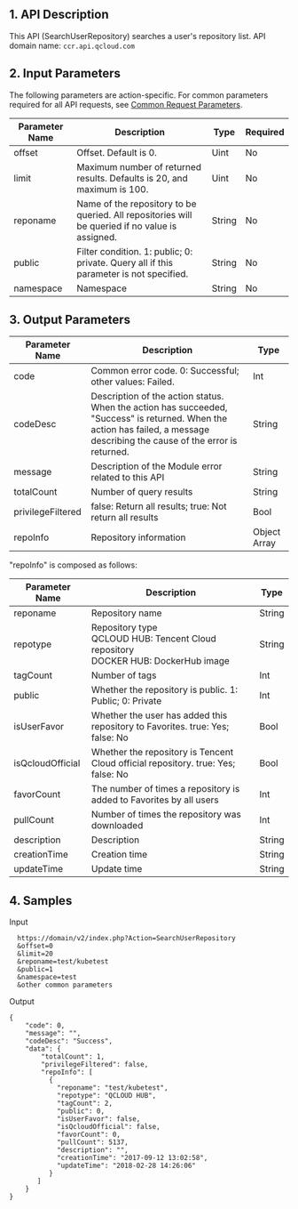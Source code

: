 ## 1. API Description
This API (SearchUserRepository) searches a user's repository list.
API domain name: `ccr.api.qcloud.com`

## 2. Input Parameters
The following parameters are action-specific. For common parameters required for all API requests, see [Common Request Parameters](https://intl.cloud.tencent.com/document/api/457/9463).

| Parameter Name | Description | Type | Required | 
|---------|---------|---------|---------
| offset | Offset. Default is 0. | Uint | No |
| limit | Maximum number of returned results. Defaults is 20, and maximum is 100. | Uint | No |
| reponame | Name of the repository to be queried. All repositories will be queried if no value is assigned. | String | No |
| public | Filter condition. 1: public; 0: private. Query all if this parameter is not specified. | String | No |
| namespace | Namespace | String | No |

## 3. Output Parameters
 
| Parameter Name | Description | Type | 
|---------|---------|---------|
| code | Common error code. 0: Successful; other values: Failed. | Int | 
| codeDesc | Description of the action status. When the action has succeeded, "Success" is returned. When the action has failed, a message describing the cause of the error is returned. | String |
| message | Description of the Module error related to this API | String |
| totalCount | Number of query results | String |
| privilegeFiltered | false: Return all results; true: Not return all results | Bool |
| repoInfo | Repository information | Object Array |

"repoInfo" is composed as follows:

| Parameter Name | Description | Type | 
|---------|---------|---------|
| reponame | Repository name | String |
| repotype | Repository type <br>QCLOUD HUB: Tencent Cloud repository <br>DOCKER HUB: DockerHub image | String |
| tagCount | Number of tags | Int |
| public | Whether the repository is public. 1: Public; 0: Private | Int |
| isUserFavor | Whether the user has added this repository to Favorites. true: Yes; false: No | Bool |
| isQcloudOfficial | Whether the repository is Tencent Cloud official repository. true: Yes; false: No| Bool |
| favorCount | The number of times a repository is added to Favorites by all users | Int |
| pullCount | Number of times the repository was downloaded | Int |
| description | Description | String |
| creationTime | Creation time | String |
| updateTime | Update time | String |

## 4. Samples
Input

```
  https://domain/v2/index.php?Action=SearchUserRepository
  &offset=0
  &limit=20
  &reponame=test/kubetest
  &public=1
  &namespace=test
  &other common parameters
```
Output

```
{
    "code": 0,
    "message": "", 
    "codeDesc": "Success",
    "data": {
		"totalCount": 1,
	    "privilegeFiltered": false,
	    "repoInfo": [
	      {
	        "reponame": "test/kubetest",
	        "repotype": "QCLOUD HUB",
	        "tagCount": 2,
	        "public": 0,
	        "isUserFavor": false,
	        "isQcloudOfficial": false,
	        "favorCount": 0,
	        "pullCount": 5137,
	        "description": "",
	        "creationTime": "2017-09-12 13:02:58",
	        "updateTime": "2018-02-28 14:26:06"
	      }
	   ]
	}
}

```
